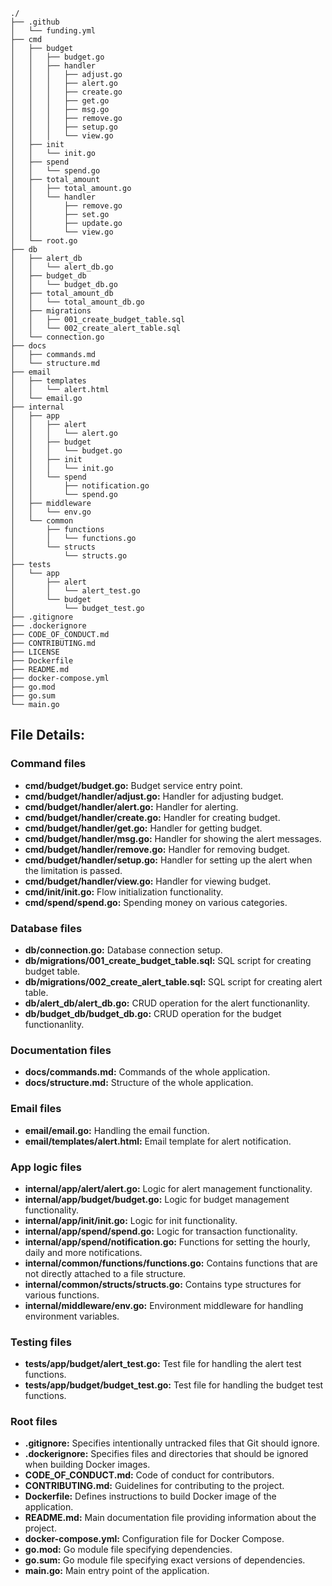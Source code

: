     ./
    ├── .github
    │   └── funding.yml
    ├── cmd
    │   ├── budget
    │   │   ├── budget.go
    │   │   ├── handler
    │   │   │   ├── adjust.go
    │   │   │   ├── alert.go
    │   │   │   ├── create.go
    │   │   │   ├── get.go
    │   │   │   ├── msg.go
    │   │   │   ├── remove.go
    │   │   │   ├── setup.go     
    │   │   │   └── view.go
    │   ├── init
    │   │   └── init.go
    │   ├── spend
    │   │   └── spend.go
    │   ├── total_amount
    │   │   ├── total_amount.go
    │   │   └── handler
    │   │       ├── remove.go
    │   │       ├── set.go
    │   │       ├── update.go
    │   │       └── view.go
    │   └── root.go
    ├── db
    │   ├── alert_db
    │   │   └── alert_db.go   
    │   ├── budget_db
    │   │   └── budget_db.go
    │   ├── total_amount_db
    │   │   └── total_amount_db.go
    │   ├── migrations
    │   │   ├── 001_create_budget_table.sql
    │   │   └── 002_create_alert_table.sql
    │   └── connection.go
    ├── docs
    │   ├── commands.md
    │   └── structure.md
    ├── email
    │   ├── templates
    │   │   └── alert.html 
    │   └── email.go
    ├── internal
    │   ├── app
    │   │   ├── alert
    │   │   │   └── alert.go
    │   │   ├── budget
    │   │   │   └── budget.go
    │   │   ├── init
    │   │   │   └── init.go
    │   │   └── spend
    │   │       ├── notification.go
    │   │       └── spend.go
    │   ├── middleware
    │   │   └── env.go
    │   └── common
    │       ├── functions
    │       │   └── functions.go
    │       └── structs
    │           └── structs.go
    ├── tests
    │   └── app
    │       ├── alert
    │       │   └── alert_test.go
    │       └── budget
    │           └── budget_test.go
    ├── .gitignore
    ├── .dockerignore
    ├── CODE_OF_CONDUCT.md
    ├── CONTRIBUTING.md
    ├── LICENSE
    ├── Dockerfile
    ├── README.md
    ├── docker-compose.yml
    ├── go.mod
    ├── go.sum
    └── main.go

## **File Details:**

### Command files

- **cmd/budget/budget.go:** Budget service entry point.
- **cmd/budget/handler/adjust.go:** Handler for adjusting budget.
- **cmd/budget/handler/alert.go:** Handler for alerting.
- **cmd/budget/handler/create.go:** Handler for creating budget.
- **cmd/budget/handler/get.go:** Handler for getting budget.
- **cmd/budget/handler/msg.go:** Handler for showing the alert messages.
- **cmd/budget/handler/remove.go:** Handler for removing budget.
- **cmd/budget/handler/setup.go:** Handler for setting up the alert when the limitation is passed.
- **cmd/budget/handler/view.go:** Handler for viewing budget.
- **cmd/init/init.go:** Flow initialization functionality.
- **cmd/spend/spend.go:** Spending money on various categories.

### Database files

- **db/connection.go:** Database connection setup.
- **db/migrations/001_create_budget_table.sql:** SQL script for creating budget table.
- **db/migrations/002_create_alert_table.sql:** SQL script for creating alert table.
- **db/alert_db/alert_db.go:** CRUD operation for the alert functionanlity.
- **db/budget_db/budget_db.go:** CRUD operation for the budget functionanlity.

### Documentation files

- **docs/commands.md:** Commands of the whole application.
- **docs/structure.md:** Structure of the whole application.

### Email files

- **email/email.go:** Handling the email function.
- **email/templates/alert.html:** Email template for alert notification.

### App logic files

- **internal/app/alert/alert.go:** Logic for alert management functionality.
- **internal/app/budget/budget.go:** Logic for budget management functionality.
- **internal/app/init/init.go:** Logic for init functionality.
- **internal/app/spend/spend.go:** Logic for transaction functionality.
- **internal/app/spend/notification.go:** Functions for setting the hourly, daily and more notifications.
- **internal/common/functions/functions.go:** Contains functions that are not directly attached to a file structure.
- **internal/common/structs/structs.go:** Contains type structures for various functions.
- **internal/middleware/env.go:** Environment middleware for handling environment variables.

### Testing files

- **tests/app/budget/alert_test.go:** Test file for handling the alert test functions.
- **tests/app/budget/budget_test.go:** Test file for handling the budget test functions.

### Root files

- **.gitignore:** Specifies intentionally untracked files that Git should ignore.
- **.dockerignore:** Specifies files and directories that should be ignored when building Docker images.
- **CODE_OF_CONDUCT.md:** Code of conduct for contributors.
- **CONTRIBUTING.md:** Guidelines for contributing to the project.
- **Dockerfile:** Defines instructions to build Docker image of the application.
- **README.md:** Main documentation file providing information about the project.
- **docker-compose.yml:** Configuration file for Docker Compose.
- **go.mod:** Go module file specifying dependencies.
- **go.sum:** Go module file specifying exact versions of dependencies.
- **main.go:** Main entry point of the application.